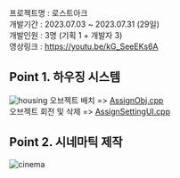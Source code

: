 프로젝트명 : 로스트아크 <br>
개발기간 : 2023.07.03 ~ 2023.07.31 (29일) <br>
개발인원 : 3명 (기획 1 + 개발자 3) <br>
영상링크 : https://youtu.be/kG_SeeEKs6A <br>

## Point 1. 하우징 시스템
![housing](https://github.com/user-attachments/assets/26ebb688-9f91-496f-b62d-9f0f77d2ab0f)
오브젝트 배치 => [AssignObj.cpp](https://github.com/micalia/LostArk_ShinSeolBin/blob/main/Source/LostArk/Private/AssignObj.cpp#L44) <br>
오브젝트 회전 및 삭제 => [AssignSettingUI.cpp](https://github.com/micalia/LostArk_ShinSeolBin/blob/main/Source/LostArk/Private/AssignSettingUI.cpp#L85)

## Point 2. 시네마틱 제작
![cinema](https://github.com/user-attachments/assets/e9ff7cff-8205-4925-b6d7-819e2f26aa24)
